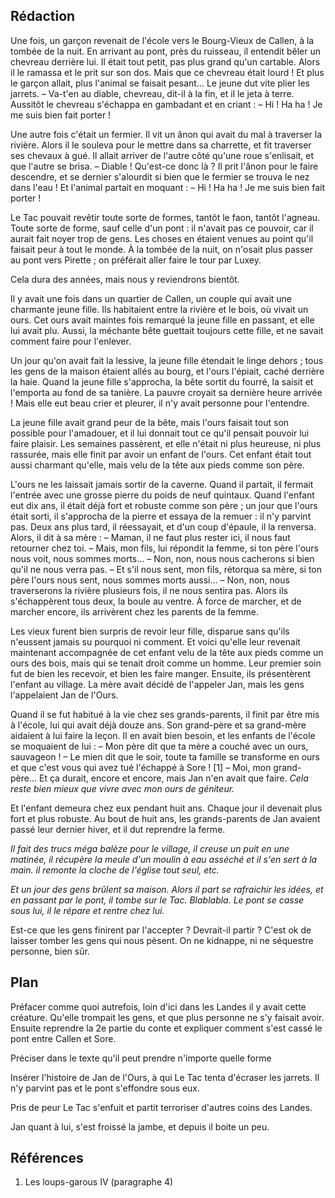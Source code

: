 
## Rédaction

Une fois, un garçon revenait de l'école vers le Bourg-Vieux de Callen, à la tombée de la nuit. En arrivant au pont, près du ruisseau, il entendit bêler un chevreau derrière lui. Il était tout petit, pas plus grand qu'un cartable. Alors il le ramassa et le prit sur son dos. Mais que ce chevreau était lourd ! Et plus le garçon allait, plus l'animal se faisait pesant… Le jeune dut vite plier les jarrets.
	– Va-t'en au diable, chevreau, dit-il à la fin, et il le jeta à terre.
Aussitôt le chevreau s'échappa en gambadant et en criant :
	– Hi ! Ha ha ! Je me suis bien fait porter !

Une autre fois c'était un fermier. Il vit un ânon qui avait du mal à traverser la rivière. Alors il le souleva pour le mettre dans sa charrette, et fit traverser ses chevaux à gué. Il allait arriver de l'autre côté qu'une roue s'enlisait, et que l'autre se brisa. 
	– Diable ! Qu'est-ce donc là ?
Il prit l'ânon pour le faire descendre, et se dernier s'alourdit si bien que le fermier se trouva le nez dans l'eau ! Et l'animal partait en moquant :
	– Hi ! Ha ha ! Je me suis bien fait porter !

Le Tac pouvait revêtir toute sorte de formes, tantôt le faon, tantôt l'agneau. Toute sorte de forme, sauf celle d'un pont : il n'avait pas ce pouvoir, car il aurait fait noyer trop de gens. Les choses en étaient venues au point qu'il faisait peur à tout le monde. À la tombée de la nuit, on n'osait plus passer au pont vers Pirette ; on préférait aller faire le tour par Luxey.


Cela dura des années, mais nous y reviendrons bientôt.


Il y avait une fois dans un quartier de Callen, un couple qui avait une charmante jeune fille. Ils habitaient entre la rivière et le bois, où vivait un ours. Cet ours avait maintes fois remarqué la jeune fille en passant, et elle lui avait plu. Aussi, la méchante bête guettait toujours cette fille, et ne savait comment faire pour l'enlever.

Un jour qu'on avait fait la lessive, la jeune fille étendait le linge dehors ; tous les gens de la maison étaient allés au bourg, et l'ours l'épiait, caché derrière la haie. Quand la jeune fille s'approcha, la bête sortit du fourré, la saisit et l'emporta au fond de sa tanière. La pauvre croyait sa dernière heure arrivée ! Mais elle eut beau crier et pleurer, il n'y avait personne pour l'entendre.

La jeune fille avait grand peur de la bête, mais l'ours faisait tout son possible pour l'amadouer, et il lui donnait tout ce qu'il pensait pouvoir lui faire plaisir. Les semaines passèrent, et elle n'était ni plus heureuse, ni plus rassurée, mais elle finit par avoir un enfant de l'ours. Cet enfant était tout aussi charmant qu'elle, mais velu de la tête aux pieds comme son père.

L'ours ne les laissait jamais sortir de la caverne. Quand il partait, il fermait l'entrée avec une grosse pierre du poids de neuf quintaux. Quand l'enfant eut dix ans, il était déjà fort et robuste comme son père ; un jour que l'ours était sorti, il s'approcha de la pierre et essaya de la remuer : il n'y parvint pas. Deux ans plus tard, il réessayait, et d'un coup d'épaule, il la renversa. Alors, il dit à sa mère :
	– Maman, il ne faut plus rester ici, il nous faut retourner chez toi.
	– Mais, mon fils, lui répondit la femme, si ton père l'ours nous voit, nous sommes morts… 
	– Non, non, nous nous cacherons si bien qu'il ne nous verra pas.
	– Et s'il nous sent, mon fils, rétorqua sa mère, si ton père l'ours nous sent, nous sommes morts aussi… 
	– Non, non, nous traverserons la rivière plusieurs fois, il ne nous sentira pas.
Alors ils s'échappèrent tous deux, la boule au ventre. À force de marcher, et de marcher encore, ils arrivèrent chez les parents de la femme.

Les vieux furent bien surpris de revoir leur fille, disparue sans qu'ils n'eussent jamais su pourquoi ni comment. Et voici qu'elle leur revenait maintenant accompagnée de cet enfant velu de la tête aux pieds comme un ours des bois, mais qui se tenait droit comme un homme. Leur premier soin fut de bien les recevoir, et bien les faire manger. Ensuite, ils présentèrent l'enfant au village. La mère avait décidé de l'appeler Jan, mais les gens l'appelaient Jan de l'Ours.

Quand il se fut habitué à la vie chez ses grands-parents, il finit par être mis à l'école, lui qui avait déjà douze ans. Son grand-père et sa grand-mère aidaient à lui faire la leçon. Il en avait bien besoin, et les enfants de l'école se moquaient de lui :
	– Mon père dit que ta mère a couché avec un ours, sauvageon !
	– Le mien dit que le soir, toute ta famille se transforme en ours et que c'est vous qui avez tué l'échappé à Sore ! [1]
	– Moi, mon grand-père…
Et ça durait, encore et encore, mais Jan n'en avait que faire.
*Cela reste bien mieux que vivre avec mon ours de géniteur.*

Et l'enfant demeura chez eux pendant huit ans. Chaque jour il devenait plus fort et plus robuste. Au bout de huit ans, les grands-parents de Jan avaient passé leur dernier hiver, et il dut reprendre la ferme.

*Il fait des trucs méga balèze pour le village, il creuse un puit en une matinée, il récupère la meule d'un moulin à eau asséché et il s'en sert à la main. il remonte la cloche de l'église tout seul, etc.*

*Et un jour des gens brûlent sa maison. Alors il part se rafraichir les idées, et en passant par le pont, il tombe sur le Tac. Blablabla. Le pont se casse sous lui, il le répare et rentre chez lui.*

Est-ce que les gens finirent par l'accepter ?
Devrait-il partir ?
C'est ok de laisser tomber les gens qui nous pèsent. 
On ne kidnappe, ni ne séquestre personne, bien sûr.


## Plan

Préfacer comme quoi autrefois, loin d'ici dans les Landes il y avait cette créature. Qu'elle trompait les gens, et que plus personne ne s'y faisait avoir. Ensuite reprendre la 2e partie du conte et expliquer comment s'est cassé le pont entre Callen et Sore. 

Préciser dans le texte qu'il peut prendre n'importe quelle forme

Insérer l'histoire de Jan de l'Ours, à qui Le Tac tenta d'écraser les jarrets. Il n'y parvint pas et le pont s'effondre sous eux.

Pris de peur Le Tac s'enfuit et partit terroriser d'autres coins des Landes.

Jan quant à lui, s'est froissé la jambe, et depuis il boite un peu.



## Références
1. Les loups-garous IV (paragraphe 4)